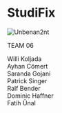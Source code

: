 # StudiFix


![Unbenan2nt](https://user-images.githubusercontent.com/46925089/115688098-1c796000-a35b-11eb-874e-1905169a8920.JPG)

TEAM 06

Willi Koljada  
Ayhan Cömert  
Saranda Gojani   
Patrick Singer  
Ralf Bender  
Dominic Haffner  
Fatih Ünal   
